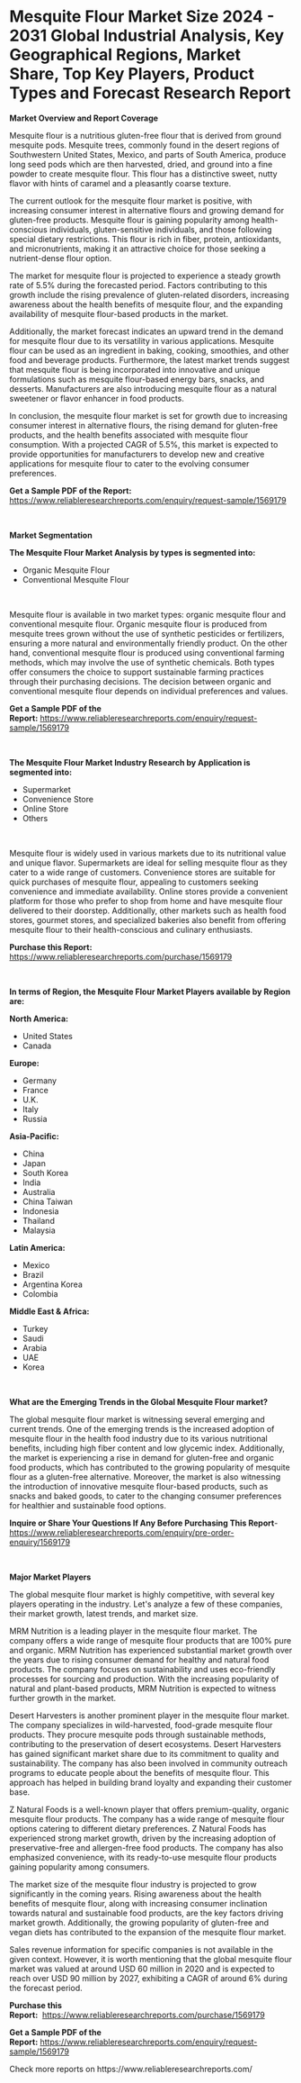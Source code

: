 <p><h1>Mesquite Flour Market Size 2024 - 2031 Global Industrial Analysis, Key Geographical Regions, Market Share, Top Key Players, Product Types and Forecast Research Report</h1></p><p><strong>Market Overview and Report Coverage</strong></p>
<p><p>Mesquite flour is a nutritious gluten-free flour that is derived from ground mesquite pods. Mesquite trees, commonly found in the desert regions of Southwestern United States, Mexico, and parts of South America, produce long seed pods which are then harvested, dried, and ground into a fine powder to create mesquite flour. This flour has a distinctive sweet, nutty flavor with hints of caramel and a pleasantly coarse texture.</p><p>The current outlook for the mesquite flour market is positive, with increasing consumer interest in alternative flours and growing demand for gluten-free products. Mesquite flour is gaining popularity among health-conscious individuals, gluten-sensitive individuals, and those following special dietary restrictions. This flour is rich in fiber, protein, antioxidants, and micronutrients, making it an attractive choice for those seeking a nutrient-dense flour option.</p><p>The market for mesquite flour is projected to experience a steady growth rate of 5.5% during the forecasted period. Factors contributing to this growth include the rising prevalence of gluten-related disorders, increasing awareness about the health benefits of mesquite flour, and the expanding availability of mesquite flour-based products in the market.</p><p>Additionally, the market forecast indicates an upward trend in the demand for mesquite flour due to its versatility in various applications. Mesquite flour can be used as an ingredient in baking, cooking, smoothies, and other food and beverage products. Furthermore, the latest market trends suggest that mesquite flour is being incorporated into innovative and unique formulations such as mesquite flour-based energy bars, snacks, and desserts. Manufacturers are also introducing mesquite flour as a natural sweetener or flavor enhancer in food products.</p><p>In conclusion, the mesquite flour market is set for growth due to increasing consumer interest in alternative flours, the rising demand for gluten-free products, and the health benefits associated with mesquite flour consumption. With a projected CAGR of 5.5%, this market is expected to provide opportunities for manufacturers to develop new and creative applications for mesquite flour to cater to the evolving consumer preferences.</p></p>
<p><strong>Get a Sample PDF of the Report:</strong> <a href="https://www.reliableresearchreports.com/enquiry/request-sample/1569179">https://www.reliableresearchreports.com/enquiry/request-sample/1569179</a></p>
<p>&nbsp;</p>
<p><strong>Market Segmentation</strong></p>
<p><strong>The Mesquite Flour Market Analysis by types is segmented into:</strong></p>
<p><ul><li>Organic Mesquite Flour</li><li>Conventional Mesquite Flour</li></ul></p>
<p>&nbsp;</p>
<p><p>Mesquite flour is available in two market types: organic mesquite flour and conventional mesquite flour. Organic mesquite flour is produced from mesquite trees grown without the use of synthetic pesticides or fertilizers, ensuring a more natural and environmentally friendly product. On the other hand, conventional mesquite flour is produced using conventional farming methods, which may involve the use of synthetic chemicals. Both types offer consumers the choice to support sustainable farming practices through their purchasing decisions. The decision between organic and conventional mesquite flour depends on individual preferences and values.</p></p>
<p><strong>Get a Sample PDF of the Report:</strong>&nbsp;<a href="https://www.reliableresearchreports.com/enquiry/request-sample/1569179">https://www.reliableresearchreports.com/enquiry/request-sample/1569179</a></p>
<p>&nbsp;</p>
<p><strong>The Mesquite Flour Market Industry Research by Application is segmented into:</strong></p>
<p><ul><li>Supermarket</li><li>Convenience Store</li><li>Online Store</li><li>Others</li></ul></p>
<p>&nbsp;</p>
<p><p>Mesquite flour is widely used in various markets due to its nutritional value and unique flavor. Supermarkets are ideal for selling mesquite flour as they cater to a wide range of customers. Convenience stores are suitable for quick purchases of mesquite flour, appealing to customers seeking convenience and immediate availability. Online stores provide a convenient platform for those who prefer to shop from home and have mesquite flour delivered to their doorstep. Additionally, other markets such as health food stores, gourmet stores, and specialized bakeries also benefit from offering mesquite flour to their health-conscious and culinary enthusiasts.</p></p>
<p><strong>Purchase this Report:</strong>&nbsp; <a href="https://www.reliableresearchreports.com/purchase/1569179">https://www.reliableresearchreports.com/purchase/1569179</a></p>
<p>&nbsp;</p>
<p><strong>In terms of Region, the Mesquite Flour Market Players available by Region are:</strong></p>
<p>
    <p> <strong> North America: </strong>
        <ul>
            <li>United States</li>
            <li>Canada</li>
        </ul>
        </p> 
    <p> <strong> Europe: </strong>
        <ul>
            <li>Germany</li>
            <li>France</li>
            <li>U.K.</li>
            <li>Italy</li>
            <li>Russia</li>
        </ul>
        </p> 
    <p> <strong> Asia-Pacific: </strong>
        <ul>
            <li>China</li>
            <li>Japan</li>
            <li>South Korea</li>
            <li>India</li>
            <li>Australia</li>
            <li>China Taiwan</li>
            <li>Indonesia</li>
            <li>Thailand</li>
            <li>Malaysia</li>
        </ul>
        </p> 
    <p> <strong> Latin America: </strong>
        <ul>
            <li>Mexico</li>
            <li>Brazil</li>
            <li>Argentina Korea</li>
            <li>Colombia</li>
        </ul>
        </p> 
    <p> <strong> Middle East & Africa: </strong>
        <ul>
            <li>Turkey</li>
            <li>Saudi</li>
            <li>Arabia</li>
            <li>UAE</li>
            <li>Korea</li>
        </ul>
    </p>
    </p>
<p>&nbsp;</p>
<p><strong>What are the Emerging Trends in the Global Mesquite Flour market?</strong></p>
<p><p>The global mesquite flour market is witnessing several emerging and current trends. One of the emerging trends is the increased adoption of mesquite flour in the health food industry due to its various nutritional benefits, including high fiber content and low glycemic index. Additionally, the market is experiencing a rise in demand for gluten-free and organic food products, which has contributed to the growing popularity of mesquite flour as a gluten-free alternative. Moreover, the market is also witnessing the introduction of innovative mesquite flour-based products, such as snacks and baked goods, to cater to the changing consumer preferences for healthier and sustainable food options.</p></p>
<p><strong>Inquire or Share Your Questions If Any Before Purchasing This Report</strong>- <a href="https://www.reliableresearchreports.com/enquiry/pre-order-enquiry/1569179">https://www.reliableresearchreports.com/enquiry/pre-order-enquiry/1569179</a></p>
<p>&nbsp;</p>
<p><strong>Major Market Players</strong></p>
<p><p>The global mesquite flour market is highly competitive, with several key players operating in the industry. Let's analyze a few of these companies, their market growth, latest trends, and market size.</p><p>MRM Nutrition is a leading player in the mesquite flour market. The company offers a wide range of mesquite flour products that are 100% pure and organic. MRM Nutrition has experienced substantial market growth over the years due to rising consumer demand for healthy and natural food products. The company focuses on sustainability and uses eco-friendly processes for sourcing and production. With the increasing popularity of natural and plant-based products, MRM Nutrition is expected to witness further growth in the market.</p><p>Desert Harvesters is another prominent player in the mesquite flour market. The company specializes in wild-harvested, food-grade mesquite flour products. They procure mesquite pods through sustainable methods, contributing to the preservation of desert ecosystems. Desert Harvesters has gained significant market share due to its commitment to quality and sustainability. The company has also been involved in community outreach programs to educate people about the benefits of mesquite flour. This approach has helped in building brand loyalty and expanding their customer base.</p><p>Z Natural Foods is a well-known player that offers premium-quality, organic mesquite flour products. The company has a wide range of mesquite flour options catering to different dietary preferences. Z Natural Foods has experienced strong market growth, driven by the increasing adoption of preservative-free and allergen-free food products. The company has also emphasized convenience, with its ready-to-use mesquite flour products gaining popularity among consumers.</p><p>The market size of the mesquite flour industry is projected to grow significantly in the coming years. Rising awareness about the health benefits of mesquite flour, along with increasing consumer inclination towards natural and sustainable food products, are the key factors driving market growth. Additionally, the growing popularity of gluten-free and vegan diets has contributed to the expansion of the mesquite flour market.</p><p>Sales revenue information for specific companies is not available in the given context. However, it is worth mentioning that the global mesquite flour market was valued at around USD 60 million in 2020 and is expected to reach over USD 90 million by 2027, exhibiting a CAGR of around 6% during the forecast period.</p></p>
<p><strong>Purchase this Report:</strong>&nbsp;&nbsp;<a href="https://www.reliableresearchreports.com/purchase/1569179">https://www.reliableresearchreports.com/purchase/1569179</a></p>
<p></p>
<p><strong>Get a Sample PDF of the Report:</strong>&nbsp;<a href="https://www.reliableresearchreports.com/enquiry/request-sample/1569179">https://www.reliableresearchreports.com/enquiry/request-sample/1569179</a></p>
<p>Check more reports on https://www.reliableresearchreports.com/</p>